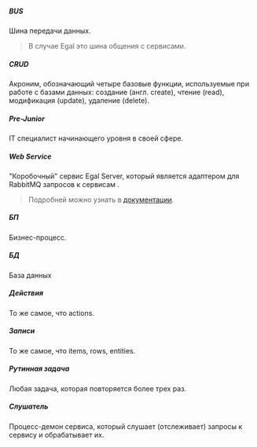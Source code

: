 ##### BUS

Шина передачи данных.

> В случае Egal это шина общения с сервисами.


##### CRUD

Акроним, обозначающий четыре базовые функции, используемые при работе с
базами данных: создание (англ. create), чтение (read), модификация
(update), удаление (delete).


##### Pre-Junior

IT специалист начинающего уровня в своей сфере.


##### Web Service

"Коробочный" сервис Egal Server, который является адаптером для RabbitMQ
запросов к сервисам  .

> Подробней можно узнать в
> [документации](server/services/web_service.md).


##### БП

Бизнес-процесс.


##### БД

База данных


##### Действия

То же самое, что actions.


##### Записи

То же самое, что items, rows, entities.


##### Рутинная задача

Любая задача, которая повторяется более трех раз.


##### Слушатель

Процесс-демон сервиса, который слушает (отслеживает) запросы к сервису и
обрабатывает их.

